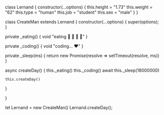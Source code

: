 
class Lernand {
  constructor(...options) {
    this.height = "1.73"
    this.weight = "62"
    this.type = "human"
    this.job = "student"
    this.sex = "male"
  }
}

class CreateMan extends Lernand {
  constructor(...options) {
    super(options);
  }
  
  private _eating() {
    void "eating 🍔 🍟 🍗 🥤"
  }
  
  private _coding() {
    void "coding... ❤️"
  }
  
  private _sleep(ms) { return new Promise(resolve => setTimeout(resolve, ms)) }
  
  async createDay() {
    this._eating()
    this._coding()
    await this._sleep(18000000)
    
    this.createDay()
  }
  
}

let Lernand = new CreateMan()
Lernand.createDay();

